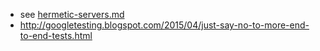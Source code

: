 * see [hermetic-servers.md](hermetic-servers.md)
* http://googletesting.blogspot.com/2015/04/just-say-no-to-more-end-to-end-tests.html

